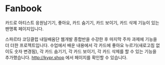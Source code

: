 # Fanbook
카드로 아티스트 응원남기기, 좋아요, 카드 숨기기, 카드 보이기, 카드 삭제 기능이 있는 팬명록 페이지입니다.

스파르타 코딩클럽 내일배움단 웹개발 종합반을 수강한 후 마지막 주차 과제에 기능을 더 더한 프로젝트입니다.
수업에서 배운 내용에서 각 카드에 좋아요 누르기(새로고침 없이도 숫자 변경됨), 각 카드 숨기기, 각 카드 보이기, 각 카드 삭제를 할 수 있는 기능을 추가했습니다.
http://kypr.shop 에서 페이지를 확인할 수 있습니다.
